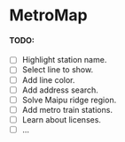 # MetroMap
#### TODO:
- [ ] Highlight station name.
- [ ] Select line to show.
- [ ] Add line color.
- [ ] Add address search.
- [ ] Solve Maipu ridge region.
- [ ] Add metro train stations.
- [ ] Learn about licenses.
- [ ] ...
